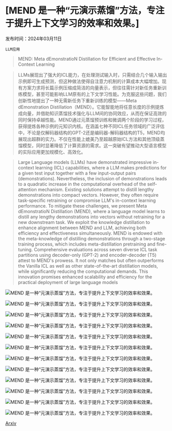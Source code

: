 # [MEND 是一种“元演示蒸馏”方法，专注于提升上下文学习的效率和效果。]

发布时间：2024年03月11日

`LLM应用`

> MEND: Meta dEmonstratioN Distillation for Efficient and Effective In-Context Learning

> LLMs展现出了强大的ICL能力，在处理测试输入时，只需结合几个输入输出示例即可生成预测，但这种做法使得自注意力机制的计算成本大幅增加。现有方案力求将长篇示例压缩成简洁的向量表示，但往往需针对新任务重新训练模型，甚至可能影响LLM原有的上下文学习性能。为克服这些问题，我们创新性地提出了一种无需新任务下重新训练的模型——Meta dEmonstration Distillation（MEND）。它能智能地将任意长度的示例提炼成向量，并借助知识蒸馏技术强化与LLM间的协同效应，从而在保证高效的同时保持卓越性能。MEND通过元蒸馏预训练和微调两个阶段的学习过程，获得提炼各种示例的元知识内核。在涵盖七种不同ICL任务领域的广泛评估中，不论是仅解码器结构的GPT-2还是编码器-解码器结构的T5，MEND均展现出超群的实力。不仅在性能上媲美乃至超越原始ICL方法和其他顶级蒸馏模型，同时显著降低了计算资源的需求。这一突破有望推动大型语言模型的实际应用更加规模化、高效化。

> Large Language models (LLMs) have demonstrated impressive in-context learning (ICL) capabilities, where a LLM makes predictions for a given test input together with a few input-output pairs (demonstrations). Nevertheless, the inclusion of demonstrations leads to a quadratic increase in the computational overhead of the self-attention mechanism. Existing solutions attempt to distill lengthy demonstrations into compact vectors. However, they often require task-specific retraining or compromise LLM's in-context learning performance. To mitigate these challenges, we present Meta dEmonstratioN Distillation (MEND), where a language model learns to distill any lengthy demonstrations into vectors without retraining for a new downstream task. We exploit the knowledge distillation to enhance alignment between MEND and LLM, achieving both efficiency and effectiveness simultaneously. MEND is endowed with the meta-knowledge of distilling demonstrations through a two-stage training process, which includes meta-distillation pretraining and fine-tuning. Comprehensive evaluations across seven diverse ICL task partitions using decoder-only (GPT-2) and encoder-decoder (T5) attest to MEND's prowess. It not only matches but often outperforms the Vanilla ICL as well as other state-of-the-art distillation models, while significantly reducing the computational demands. This innovation promises enhanced scalability and efficiency for the practical deployment of large language models

![MEND 是一种“元演示蒸馏”方法，专注于提升上下文学习的效率和效果。](../../../paper_images/2403.06914/x1.png)

![MEND 是一种“元演示蒸馏”方法，专注于提升上下文学习的效率和效果。](../../../paper_images/2403.06914/x2.png)

![MEND 是一种“元演示蒸馏”方法，专注于提升上下文学习的效率和效果。](../../../paper_images/2403.06914/x3.png)

![MEND 是一种“元演示蒸馏”方法，专注于提升上下文学习的效率和效果。](../../../paper_images/2403.06914/x4.png)

![MEND 是一种“元演示蒸馏”方法，专注于提升上下文学习的效率和效果。](../../../paper_images/2403.06914/x5.png)

![MEND 是一种“元演示蒸馏”方法，专注于提升上下文学习的效率和效果。](../../../paper_images/2403.06914/x6.png)

![MEND 是一种“元演示蒸馏”方法，专注于提升上下文学习的效率和效果。](../../../paper_images/2403.06914/x7.png)

![MEND 是一种“元演示蒸馏”方法，专注于提升上下文学习的效率和效果。](../../../paper_images/2403.06914/x8.png)

![MEND 是一种“元演示蒸馏”方法，专注于提升上下文学习的效率和效果。](../../../paper_images/2403.06914/x9.png)

![MEND 是一种“元演示蒸馏”方法，专注于提升上下文学习的效率和效果。](../../../paper_images/2403.06914/x10.png)

![MEND 是一种“元演示蒸馏”方法，专注于提升上下文学习的效率和效果。](../../../paper_images/2403.06914/x11.png)

![MEND 是一种“元演示蒸馏”方法，专注于提升上下文学习的效率和效果。](../../../paper_images/2403.06914/x12.png)

[Arxiv](https://arxiv.org/abs/2403.06914)